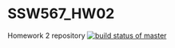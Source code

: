 # SSW567_HW02
Homework 2 repository
[![build status of master](https://travis-ci.org/Mako227/SSW567_HW02.svg?branch=master)](https://travis-ci.org/Mako227/SSW567_HW02)
